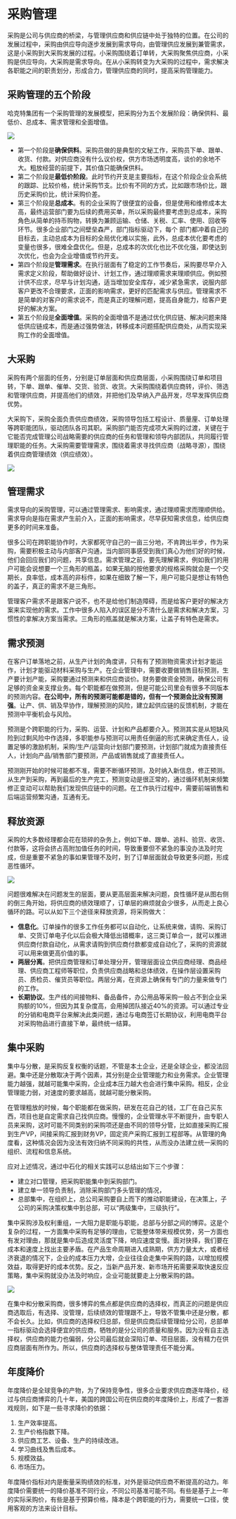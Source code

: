 # 采购管理

采购是公司与供应商的桥梁，与管理供应商和供应链中处于独特的位置。在公司的发展过程中，采购由供应导向逐步发展到需求导向，由管理供应发展到兼管需求，这是小采购到大采购发展的过程。小采购围绕着订单转，大采购聚焦供应商，小采购是供应导向，大采购是需求导向。在从小采购转变为大采购的过程中，需求解决各职能之间的职责划分，形成合力，管理供应商的同时，提高采购管理能力。

## 采购管理的五个阶段

哈克特集团有一个采购管理的发展模型，把采购分为五个发展阶段：确保供料、最低价、总成本、需求管理和全面增值。

![](https://s3.bmp.ovh/imgs/2022/09/25/78d349083bdffc33.png)

- 第一个阶段是**确保供料**。采购员做的是典型的文秘工作，采购员下单、跟单、收货、付款。对供应商没有什么议价权，供方市场透明度高，谈价的余地不大。粗放经营的前提下，其价值只能确保供料。
- 第二个阶段是**最低价阶段**。此时节约开支是主要指标，在这个阶段企业会系统的跟踪、比较价格，统计采购节支。比价有不同的方式，比如跟市场价比，跟历史采购价比，统计采购价差。
- 第三个阶段是**总成本**。有的企业采购了很便宜的设备，但是使用和维修成本太高，最终运营部门要为后续的费用买单，所以采购最终要考虑到总成本，采购角色从简单的持币购物，转换为兼顾运输、仓储、关税、汇率、使用、回收等环节。很多企业部门之间壁垒森严，部门指标驱动下，每个 部门都冲着自己的目标去，主动总成本为目标的全局优化难以实施，此外，总成本优化要考虑的变量也很多，很难全盘优化。但是，总成本的次优化也比不优化强，即使达到次优化，也会为企业增值或节约开支。
- 第四个阶段是**管理需求**。在执行层面有了稳定的工作节奏后，采购要尽早介入需求定义阶段，帮助做好设计、计划工作，通过理顺需求来理顺供应。例如预计供不应求，尽早与计划沟通，适当增加安全库存，减少紧急需求，说服内部客户更改不合理要求，正面的影响需求，更好的匹配需求与供应。管理需求不是简单的对客户的需求说不，而是真正的理解问题，提高自身能力，给客户更好的解决方案。
- 第五个阶段是**全面增值**。采购的全面增值不是通过优化供应链、解决问题来降低供应链成本，而是通过强势做法，转移成本问题搭配供应商处，从而实现采购工作的全面增值。

## 大采购

采购有两个层面的任务，分别是订单层面和供应商层面，小采购围绕订单和项目转，下单、跟单、催单、交货、验货、收货。大采购围绕着供应商转，评价、筛选和管理供应商，并提高他们的绩效，并把他们及早纳入产品开发，尽早发挥供应商优势。

大采购下，采购全面负责供应商绩效，采购领导包括工程设计、质量㢆、订单处理等跨职能团队，驱动团队各司其职。采购部门能否完成项大采购的过渡，关键在于它能否完成管理公司战略需要的供应商的任务和管理和领导内部团队，共同履行管理职能的任务。大采购需要管理需求，围绕着需求寻找供应商（战略寻源），围绕着供应商管理绩效（供应绩效）。

![](https://s3.bmp.ovh/imgs/2022/09/27/dfa24197a563aa08.png)

## 管理需求

需求导向的采购管理，可以通过管理需求、影响需求，通过理顺需求而理顺供给。需求导向是指在需求产生前介入，正面的影响需求，尽早获知需求信息，给供应商更多的时间来准备。

很多公司在跨职能协作时，大家都死守自己的一亩三分地，不肯跨出半步，作为采购，需要积极主动与内部客户沟通，当内部同事感受到我们真心为他们好的时候，他们会回应我们的问题，共享信息。需求管理之前，要先理解需求，例如我们的用户可能会说想要一个三角形的瓶盖，如果无脑的按他要求的规格采购就会是一个交期长，良率低，成本高的非标件，如果在细致了解一下，用户可能只是想让有特色的盖子，真正的需求不是三角形。

管理客户需求不是跟客户说不，也不是给他们制造障碍，而是给客户更好的解决方案来实现他的需求。工作中很多人陷入的误区是分不清什么是需求和解决方案，习惯性的拿解决方案当需求。三角形的瓶盖就是解决方案，让盖子有特色是需求。

## 需求预测

在客户订单落地之前，从生产计划的角度讲，只有有了预测物资需求计划才能运作，计划才能驱动材料采购与生产。在企业管理中，需要收要做销售目标预测，生产要计划产能，采购要通过预测来和供应商谈价。财务要做资金预测，确保公司有足够的资金来支撑业务。每个职能都在做预测，但是可能公司里会有很多不同版本的预测内容。**在公司中，所有的预测可能都是错的，但有一个预测会比没有预测强**。让产、供、销及早协作，理解预测的风险，建立起供应链的反馈机制，才能在预测中平衡机会与风险。

预测是个跨职能的行为，采购、运营、计划和产品都要介入。预测其实是从短缺风险到过剩风险中作选择，多职能参与预测可以用责任倒逼的形式来确定责任人，设置足够的激励机制，采购/生产/运营向计划部门要预测，计划部门就成为直接责任人，计划向产品/销售部门要预测，产品或销售就成了直接责任人。

预测刚开始的时候可能都不准，需要不断循环预测，及时纳入新信息，修正预测。从生产到采购，再到最后的生产完工，预测变动是很正常的，通过循环机制来频繁修正变动可以帮助我们发现供应链中的问题。在工作执行过程中，需要前端销售和后端运营频繁沟通，互通有无。

## 释放资源

采购的大多数经理都会花在琐碎的杂务上，例如下单、跟单、追料、验货、收货、付款等，这将会挤占高附加值任务的时间，导致重要但不紧急的事没办法及时完成，但是重要不紧急的事如果管理不及时，到了订单层面就会导致更多问题，形成恶性循环。

![](https://s3.bmp.ovh/imgs/2022/09/29/c9890bca7b774395.png)

问题很难解决在问题发生的层面，要从更高层面来解决问题，良性循环是从图右侧的倒三角开始，将供应商的绩效理顺了，订单层的麻烦就会少很多，从而走上良心循环的路。可以从如下三个途径来释放资源，将采购做大：
- **信息化**。订单操作的很多工作任务都可以自动化，让系统来做，请购、采购订单、交货订单电子化以后会极大降低出错概率，这三类订单合一，就可以推进供应商付款自动化，从需求请购到供应商付款都变成自动化了，采购的资源就可以用来做更高价值的事。
- **两层分离**。把供应商管理和订单处理分开，管理层面设立供应商经理、商品经理、供应商工程师等职位，负责供应商战略和总体绩效，在操作层设置采购员、质检员、催货员等职位。两层分离，在资源上确保有专门的力量来做专门的工作。
- **长期协议**。生产线的间接物料、备品备件，办公用品等采购一般占不到企业采购额的10%，但因为其复杂度高，会用掉团队接近40%的资源。可以通过专业的分销和电商平台来解决此类问题，通过与电商签订长期协议，利用电商平台对采购物品进行直接下单，最终统一结算。

## 集中采购

集中与分散，是采购反复权衡的话题，不管是本土企业，还是全球企业，都没法回避。集中还是分散取决于两个因素，其分别是企业管理能力和业务需求。企业管理能力越强，就越可能集中采购，企业成本压力越大也会进行集中采购。相反，企业管理能力弱，对速度的要求越高，就越可能分散采购。

在管理粗放的时候，每个职能都在做采购，研发在花自己的钱，工厂在自己买东西，项目也是自定需求自己找供应商。慢慢的，企业管理水平不断提升，由专职人员来采购，这时可能不同类别的采购项还是由不同的领导分管，比如直接采购汇报到生产VP，间接采购汇报到财务VP，固定资产采购汇报到工程部等。从管理的角度看，这种情况会因为没法有效归纳不同采购的共性，从而没办法建立统一采购的组织、流程和信息系统。

应对上述情况，通过中石化的相关实践可以总结出如下三个步骤：
- 建立对口管理，把采购职能集中到采购部门。
- 建立单一领导负责制，消除采购部门多头管理的情况，
- 总部集中，在组织上，总公司采购要自上而下的推动职能建设，在决策上，子公司的采购决策权集中到总部，可以“两级集中，三级执行”。

集中采购涉及权利重组，一大阻力是职能与职能，总部与分部之间的博弈。这是个复杂的过程，一方面集中采购有足够的理由，它能整体带来规模优势，另一方面也有发对理由，那就是集中后造成灵活度下降，响应速度变慢。面对抉择，我们要在成本和速度上找出主要矛盾。在产品生命周期进入成熟期，供方力量太大，或者经济衰退的情况下，企业的成本压力大增，企业往往会走集中采购的路，以增加规模效益，取得更好的成本优势。反之，当新产品开发、新市场开拓需要采取快速反应策略，集中采购就没办法及时响应，企业可能就要走上分散采购的路。

![](https://s3.bmp.ovh/imgs/2022/09/30/4626f2f59a5b915c.png)

在集中和分散采购商，很多博弈的焦点都是供应商的选择权，而真正的问题是供应商选取后，有选择、没管理，后续绩效的管理跟不上，导致不管集中还是分散，都不会长久。比如，供应商的选择权归总部，但是供应商后续管理给分公司，总部单一指标驱动会选择便宜的供应商，牺牲的是分公司的质量和服务。因为没有自主选择权，供应商的能力也偏弱，分公司最后就会深陷订单、项目层面，没有精力在供应商层面有所作为。所以，供应商的选择权与整体管理责任不能分离。

## 年度降价

年度降价是全球竞争的产物，为了保持竞争性，很多企业要求供应商逐年降价，经过与供应商博弈的几十年，美国的跨国公司在供应商的年度降价上，形成了一套游戏规则，如下是一些寻求降价的依据：
1. 生产效率提高。
2. 生产价格指数下降。
3. 供应商工艺、设备、生产的持续改进。
4. 学习曲线及售后成本。
5. 规模效益。
6. 市场压力。

年度降价指标对内是衡量采购绩效的标准，对外是驱动供应商不断提高的动力。年度降价需要统一的降价基准不同行业，不同公司基准可能不同。有些是基于上一年的实际采购价，有些是基于预算价格，降本是个跨职能的行为，需要统一口径，使用客观的方法来设计目标。